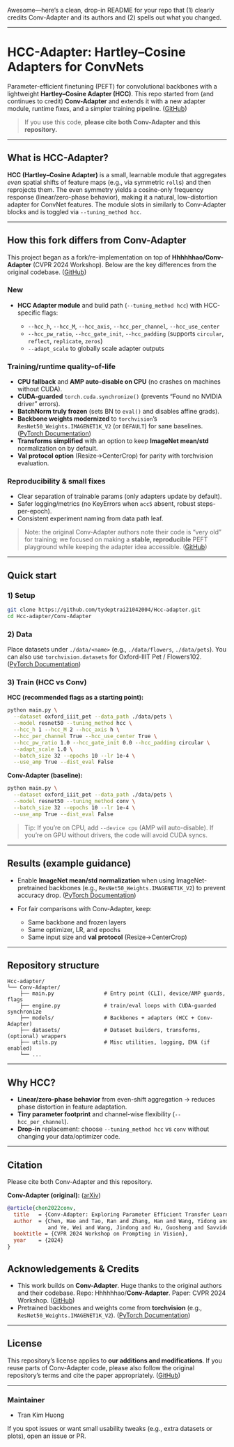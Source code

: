 Awesome—here’s a clean, drop-in README for your repo that (1) clearly credits Conv-Adapter and its authors and (2) spells out what you changed.

---

# HCC-Adapter: Hartley–Cosine Adapters for ConvNets

Parameter-efficient finetuning (PEFT) for convolutional backbones with a lightweight **Hartley–Cosine Adapter (HCC)**. This repo started from (and continues to credit) **Conv-Adapter** and extends it with a new adapter module, runtime fixes, and a simpler training pipeline. ([GitHub][1])

> If you use this code, **please cite both Conv-Adapter and this repository.**

---

## What is HCC-Adapter?

**HCC (Hartley–Cosine Adapter)** is a small, learnable module that aggregates *even* spatial shifts of feature maps (e.g., via symmetric `roll`s) and then reprojects them. The even symmetry yields a cosine-only frequency response (linear/zero-phase behavior), making it a natural, low-distortion adapter for ConvNet features. The module slots in similarly to Conv-Adapter blocks and is toggled via `--tuning_method hcc`.

---

## How this fork differs from Conv-Adapter

This project began as a fork/re-implementation on top of **Hhhhhhao/Conv-Adapter** (CVPR 2024 Workshop). Below are the key differences from the original codebase. ([GitHub][1])

### New

* **HCC Adapter module** and build path (`--tuning_method hcc`) with HCC-specific flags:

  * `--hcc_h`, `--hcc_M`, `--hcc_axis`, `--hcc_per_channel`, `--hcc_use_center`
  * `--hcc_pw_ratio`, `--hcc_gate_init`, `--hcc_padding` (supports `circular`, `reflect`, `replicate`, `zeros`)
  * `--adapt_scale` to globally scale adapter outputs

### Training/runtime quality-of-life

* **CPU fallback** and **AMP auto-disable on CPU** (no crashes on machines without CUDA).
* **CUDA-guarded** `torch.cuda.synchronize()` (prevents “Found no NVIDIA driver” errors).
* **BatchNorm truly frozen** (sets BN to `eval()` and disables affine grads).
* **Backbone weights modernized** to `torchvision`’s `ResNet50_Weights.IMAGENET1K_V2` (or `DEFAULT`) for sane baselines. ([PyTorch Documentation][2])
* **Transforms simplified** with an option to keep **ImageNet mean/std** normalization on by default.
* **Val protocol option** (Resize→CenterCrop) for parity with torchvision evaluation.

### Reproducibility & small fixes

* Clear separation of trainable params (only adapters update by default).
* Safer logging/metrics (no KeyErrors when `acc5` absent, robust steps-per-epoch).
* Consistent experiment naming from data path leaf.

> Note: the original Conv-Adapter authors note their code is “very old” for training; we focused on making a **stable, reproducible** PEFT playground while keeping the adapter idea accessible. ([GitHub][1])

---

## Quick start

### 1) Setup

```bash
git clone https://github.com/tydeptrai21042004/Hcc-adapter.git
cd Hcc-adapter/Conv-Adapter

```

### 2) Data

Place datasets under `./data/<name>` (e.g., `./data/flowers`, `./data/pets`).
You can also use `torchvision.datasets` for Oxford-IIIT Pet / Flowers102. ([PyTorch Documentation][3])

### 3) Train (HCC vs Conv)

**HCC (recommended flags as a starting point):**

```bash
python main.py \
  --dataset oxford_iiit_pet --data_path ./data/pets \
  --model resnet50 --tuning_method hcc \
  --hcc_h 1 --hcc_M 2 --hcc_axis h \
  --hcc_per_channel True --hcc_use_center True \
  --hcc_pw_ratio 1.0 --hcc_gate_init 0.0 --hcc_padding circular \
  --adapt_scale 1.0 \
  --batch_size 32 --epochs 10 --lr 1e-4 \
  --use_amp True --dist_eval False
```

**Conv-Adapter (baseline):**

```bash
python main.py \
  --dataset oxford_iiit_pet --data_path ./data/pets \
  --model resnet50 --tuning_method conv \
  --batch_size 32 --epochs 10 --lr 1e-4 \
  --use_amp True --dist_eval False
```

> Tip: If you’re on CPU, add `--device cpu` (AMP will auto-disable). If you’re on GPU without drivers, the code will avoid CUDA syncs.

---

## Results (example guidance)

* Enable **ImageNet mean/std normalization** when using ImageNet-pretrained backbones (e.g., `ResNet50_Weights.IMAGENET1K_V2`) to prevent accuracy drop. ([PyTorch Documentation][2])
* For fair comparisons with Conv-Adapter, keep:

  * Same backbone and frozen layers
  * Same optimizer, LR, and epochs
  * Same input size and **val protocol** (Resize→CenterCrop)

---

## Repository structure

```
Hcc-adapter/
└── Conv-Adapter/
    ├── main.py                # Entry point (CLI), device/AMP guards, flags
    ├── engine.py              # train/eval loops with CUDA-guarded synchronize
    ├── models/                # Backbones + adapters (HCC + Conv-Adapter)
    ├── datasets/              # Dataset builders, transforms, (optional) wrappers
    ├── utils.py               # Misc utilities, logging, EMA (if enabled)
    └── ...
```

---

## Why HCC?

* **Linear/zero-phase behavior** from even-shift aggregation → reduces phase distortion in feature adaptation.
* **Tiny parameter footprint** and channel-wise flexibility (`--hcc_per_channel`).
* **Drop-in** replacement: choose `--tuning_method hcc` vs `conv` without changing your data/optimizer code.

---

## Citation

Please cite both Conv-Adapter and this repository.

**Conv-Adapter (original):** ([arXiv][4])

```bibtex
@article{chen2022conv,
  title   = {Conv-Adapter: Exploring Parameter Efficient Transfer Learning for ConvNets},
  author  = {Chen, Hao and Tao, Ran and Zhang, Han and Wang, Yidong and Li, Xiang
             and Ye, Wei and Wang, Jindong and Hu, Guosheng and Savvides, Marios},
  booktitle = {CVPR 2024 Workshop on Prompting in Vision},
  year    = {2024}
}
```


## Acknowledgements & Credits

* This work builds on **Conv-Adapter**. Huge thanks to the original authors and their codebase. Repo: Hhhhhhao/**Conv-Adapter**. Paper: CVPR 2024 Workshop. ([GitHub][1])
* Pretrained backbones and weights come from **torchvision** (e.g., `ResNet50_Weights.IMAGENET1K_V2`). ([PyTorch Documentation][2])

---

## License

This repository’s license applies to **our additions and modifications**. If you reuse parts of Conv-Adapter code, please also follow the original repository’s terms and cite the paper appropriately. ([GitHub][1])

---

### Maintainer

* Tran Kim Huong

If you spot issues or want small usability tweaks (e.g., extra datasets or plots), open an issue or PR.

[1]: https://github.com/Hhhhhhao/Conv-Adapter "GitHub - Hhhhhhao/Conv-Adapter"
[2]: https://docs.pytorch.org/vision/main/models/generated/torchvision.models.resnet50.html?utm_source=chatgpt.com "resnet50 — Torchvision main documentation"
[3]: https://docs.pytorch.org/vision/main/generated/torchvision.datasets.OxfordIIITPet.html?utm_source=chatgpt.com "OxfordIIITPet — Torchvision main documentation"
[4]: https://arxiv.org/pdf/2208.07463?utm_source=chatgpt.com "arXiv:2208.07463v4 [cs.CV] 12 Apr 2024"
